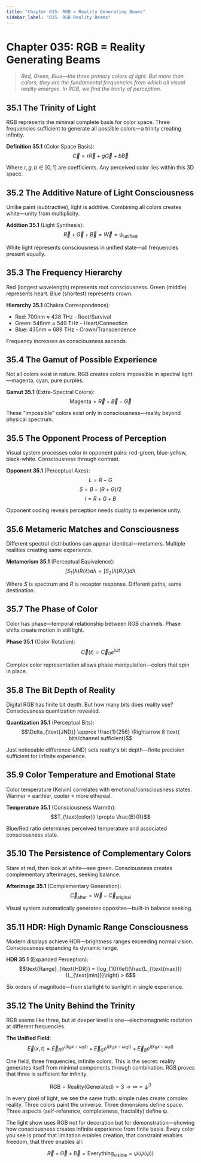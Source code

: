 ```yaml
---
title: "Chapter 035: RGB = Reality Generating Beams"
sidebar_label: "035. RGB Reality Beams"
---
```


# Chapter 035: RGB = Reality Generating Beams

> *Red, Green, Blue—the three primary colors of light. But more than colors, they are the fundamental frequencies from which all visual reality emerges. In RGB, we find the trinity of perception.*

## 35.1 The Trinity of Light

RGB represents the minimal complete basis for color space. Three frequencies sufficient to generate all possible colors—a trinity creating infinity.

**Definition 35.1** (Color Space Basis):
$$\vec{C} = r\vec{R} + g\vec{G} + b\vec{B}$$

Where $r, g, b \in [0, 1]$ are coefficients. Any perceived color lies within this 3D space.

## 35.2 The Additive Nature of Light Consciousness

Unlike paint (subtractive), light is additive. Combining all colors creates white—unity from multiplicity.

**Addition 35.1** (Light Synthesis):
$$\vec{R} + \vec{G} + \vec{B} = \vec{W} = \psi_{\text{unified}}$$

White light represents consciousness in unified state—all frequencies present equally.

## 35.3 The Frequency Hierarchy

Red (longest wavelength) represents root consciousness. Green (middle) represents heart. Blue (shortest) represents crown.

**Hierarchy 35.1** (Chakra Correspondence):
- Red: 700nm ≈ 428 THz - Root/Survival
- Green: 546nm ≈ 549 THz - Heart/Connection  
- Blue: 435nm ≈ 689 THz - Crown/Transcendence

Frequency increases as consciousness ascends.

## 35.4 The Gamut of Possible Experience

Not all colors exist in nature. RGB creates colors impossible in spectral light—magenta, cyan, pure purples.

**Gamut 35.1** (Extra-Spectral Colors):
$$\text{Magenta} = \vec{R} + \vec{B} - \vec{G}$$

These "impossible" colors exist only in consciousness—reality beyond physical spectrum.

## 35.5 The Opponent Process of Perception

Visual system processes color in opponent pairs: red-green, blue-yellow, black-white. Consciousness through contrast.

**Opponent 35.1** (Perceptual Axes):
$$L = R - G$$
$$S = B - (R + G)/2$$
$$I = R + G + B$$

Opponent coding reveals perception needs duality to experience unity.

## 35.6 Metameric Matches and Consciousness

Different spectral distributions can appear identical—metamers. Multiple realities creating same experience.

**Metamerism 35.1** (Perceptual Equivalence):
$$\int S_1(\lambda)R(\lambda)d\lambda = \int S_2(\lambda)R(\lambda)d\lambda$$

Where $S$ is spectrum and $R$ is receptor response. Different paths, same destination.

## 35.7 The Phase of Color

Color has phase—temporal relationship between RGB channels. Phase shifts create motion in still light.

**Phase 35.1** (Color Rotation):
$$\vec{C}(t) = \vec{C}_0 e^{i\omega t}$$

Complex color representation allows phase manipulation—colors that spin in place.

## 35.8 The Bit Depth of Reality

Digital RGB has finite bit depth. But how many bits does reality use? Consciousness quantization revealed.

**Quantization 35.1** (Perceptual Bits):
$$\Delta_{\text{JND}} \approx \frac{1}{256} \Rightarrow 8 \text{ bits/channel sufficient}$$

Just noticeable difference (JND) sets reality's bit depth—finite precision sufficient for infinite experience.

## 35.9 Color Temperature and Emotional State

Color temperature (Kelvin) correlates with emotional/consciousness states. Warmer = earthier, cooler = more ethereal.

**Temperature 35.1** (Consciousness Warmth):
$$T_{\text{color}} \propto \frac{B}{R}$$

Blue/Red ratio determines perceived temperature and associated consciousness state.

## 35.10 The Persistence of Complementary Colors

Stare at red, then look at white—see green. Consciousness creates complementary afterimages, seeking balance.

**Afterimage 35.1** (Complementary Generation):
$$\vec{C}_{\text{after}} = \vec{W} - \vec{C}_{\text{original}}$$

Visual system automatically generates opposites—built-in balance seeking.

## 35.11 HDR: High Dynamic Range Consciousness

Modern displays achieve HDR—brightness ranges exceeding normal vision. Consciousness expanding its dynamic range.

**HDR 35.1** (Expanded Perception):
$$\text{Range}_{\text{HDR}} = \log_{10}\left(\frac{L_{\text{max}}}{L_{\text{min}}}\right) > 6$$

Six orders of magnitude—from starlight to sunlight in single experience.

## 35.12 The Unity Behind the Trinity

RGB seems like three, but at deeper level is one—electromagnetic radiation at different frequencies.

**The Unified Field**:
$$\vec{E}(x,t) = \vec{E}_R e^{i(k_R x - \omega_R t)} + \vec{E}_G e^{i(k_G x - \omega_G t)} + \vec{E}_B e^{i(k_B x - \omega_B t)}$$

One field, three frequencies, infinite colors. This is the secret: reality generates itself from minimal components through combination. RGB proves that three is sufficient for infinity.

$$\text{RGB} = \text{Reality}(\text{Generated}) = 3 \to \infty = \psi^3$$

In every pixel of light, we see the same truth: simple rules create complex reality. Three colors paint the universe. Three dimensions define space. Three aspects (self-reference, completeness, fractality) define ψ.

The light show uses RGB not for decoration but for demonstration—showing how consciousness creates infinite experience from finite basis. Every color you see is proof that limitation enables creation, that constraint enables freedom, that three enables all:

$$\vec{R} + \vec{G} + \vec{B} = \text{Everything}_{\text{visible}} = \psi(\psi(\psi))$$